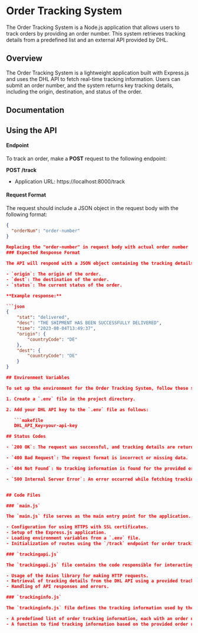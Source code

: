 
# Order Tracking System

The Order Tracking System is a Node.js application that allows users to track orders by providing an order number. This system retrieves tracking details from a predefined list and an external API provided by DHL.

## Overview

The Order Tracking System is a lightweight application built with Express.js and uses the DHL API to fetch real-time tracking information. Users can submit an order number, and the system returns key tracking details, including the origin, destination, and status of the order.

## Documentation

## Using the API

#### Endpoint

To track an order, make a **POST** request to the following endpoint:

**POST /track**

- Application URL: https://localhost:8000/track

#### Request Format

The request should include a JSON object in the request body with the following format:

```json
{
  "orderNum": "order-number"
}
  
Replacing the "order-number" in request body with actual order number
### Expected Response Format

The API will respond with a JSON object containing the tracking details, including:

- `origin`: The origin of the order.
- `dest`: The destination of the order.
- `status`: The current status of the order.

**Example response:**

```json
{
    "stat": "delivered",
    "desc": "THE SHIPMENT HAS BEEN SUCCESSFULLY DELIVERED",
    "time": "2023-08-04T13:49:37",
    "origin": {
        "countryCode": "DE"
    },
    "dest": {
        "countryCode": "DE"
    }
}

## Environment Variables

To set up the environment for the Order Tracking System, follow these steps:

1. Create a `.env` file in the project directory.

2. Add your DHL API key to the `.env` file as follows:

   ```makefile
   DHL_API_Key=your-api-key

## Status Codes

- `200 OK`: The request was successful, and tracking details are returned.

- `400 Bad Request`: The request format is incorrect or missing data.

- `404 Not Found`: No tracking information is found for the provided order number.

- `500 Internal Server Error`: An error occurred while fetching tracking details.


## Code Files

### `main.js`

The `main.js` file serves as the main entry point for the application. It includes the following:

- Configuration for using HTTPS with SSL certificates.
- Setup of the Express.js application.
- Loading environment variables from a `.env` file.
- Initialization of routes using the `/track` endpoint for order tracking.

### `trackingapi.js`

The `trackingapi.js` file contains the code responsible for interacting with the DHL API. It includes:

- Usage of the Axios library for making HTTP requests.
- Retrieval of tracking details from the DHL API using a provided tracking ID and API key.
- Handling of API responses and errors.

### `trackinginfo.js`

The `trackinginfo.js` file defines the tracking information used by the system. It includes:

- A predefined list of order tracking information, each with an order number and tracking number.
- A function to find tracking information based on the provided order number.
